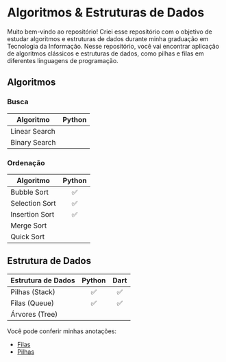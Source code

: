 # Algoritmos & Estruturas de Dados
Muito bem-vindo ao repositório! Criei esse repositório com o objetivo de estudar algoritmos e estruturas de dados durante minha graduação em Tecnologia da Informação. Nesse repositório, você vai encontrar aplicação de algoritmos clássicos e estruturas de dados, como pilhas e filas em diferentes linguagens de programação.

## Algoritmos
### Busca
| Algoritmo     | Python |
| ------------- |:------:|
| Linear Search | |
| Binary Search | |
### Ordenação
| Algoritmo      | Python |
| -------------- |:------:|
| Bubble Sort    | :white_check_mark: |
| Selection Sort | :white_check_mark: |
| Insertion Sort | :white_check_mark: |
| Merge Sort     | |
| Quick Sort     | |

## Estrutura de Dados
| Estrutura de Dados | Python | Dart |
| ------------------ |:------:| :--: |
| Pilhas (Stack)     | :white_check_mark: | :white_check_mark: |
| Filas (Queue)      | :white_check_mark: | :white_check_mark: |
| Árvores (Tree)     | | |

Você pode conferir minhas anotações: 
- [Filas](./estrutura_de_dados/sobre_filas.md)
- [Pilhas](./estrutura_de_dados/sobre_pilhas.md)
